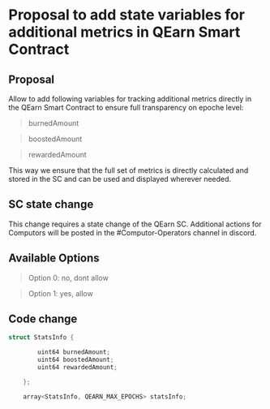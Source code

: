 # Proposal to add state variables for additional metrics in QEarn Smart Contract

## Proposal
Allow to add following variables for tracking additional metrics directly in the QEarn Smart Contract to ensure full transparency on epoche level:

>burnedAmount

>boostedAmount

>rewardedAmount

This way we ensure that the full set of metrics is directly calculated and stored in the SC and can be used and displayed wherever needed.

## SC state change
This change requires a state change of the QEarn SC.
Additional actions for Computors will be posted in the #Computor-Operators channel in discord.

## Available Options
> Option 0: no, dont allow

> Option 1: yes, allow

## Code change

```c++
struct StatsInfo {

        uint64 burnedAmount;
        uint64 boostedAmount;
        uint64 rewardedAmount;

    };

    array<StatsInfo, QEARN_MAX_EPOCHS> statsInfo;
```



